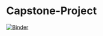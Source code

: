 # Capstone-Project
[![Binder](https://mybinder.org/badge_logo.svg)](https://mybinder.org/v2/gh/rishank012/Capstone-Project/HEAD)
